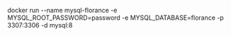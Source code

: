 


docker run --name mysql-florance -e MYSQL_ROOT_PASSWORD=password -e MYSQL_DATABASE=florance -p 3307:3306 -d mysql:8
